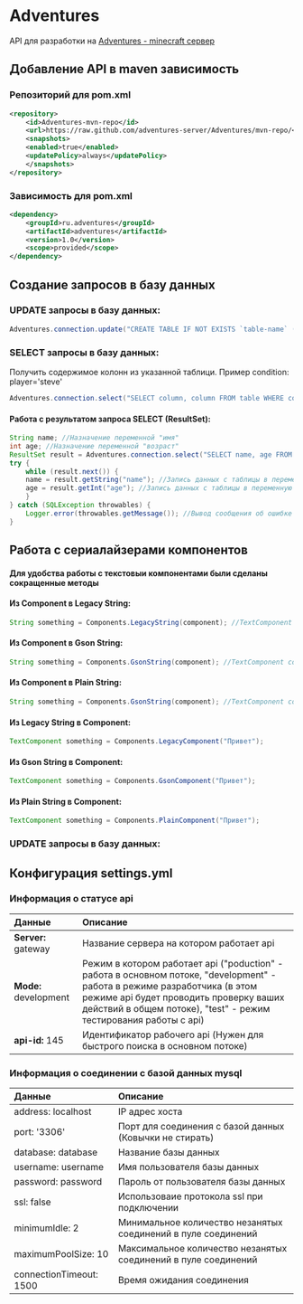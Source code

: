 # Adventures

API для разработки на [Adventures - minecraft сервер](https://www.adventures-server.ru)

## Добавление API в maven зависимость
### Репозиторий для pom.xml
```xml
<repository>
    <id>Adventures-mvn-repo</id>
    <url>https://raw.github.com/adventures-server/Adventures/mvn-repo/</url>
    <snapshots>
    <enabled>true</enabled>
    <updatePolicy>always</updatePolicy>
    </snapshots>
</repository>
```
### Зависимость для pom.xml
```xml
<dependency>
    <groupId>ru.adventures</groupId>
    <artifactId>adventures</artifactId>
    <version>1.0</version>
    <scope>provided</scope>
</dependency>
```

## Создание запросов в базу данных

### UPDATE запросы в базу данных:
```java
Adventures.connection.update("CREATE TABLE IF NOT EXISTS `table-name` (`id` int(11) NOT NULL auto_increment, PRIMARY KEY  (`id`))");
```

### SELECT запросы в базу данных:
Получить содержимое колонн из указанной таблици. Пример condition: player='steve'
```java
Adventures.connection.select("SELECT column, column FROM table WHERE condition"); //возвращает ResultSet
```
#### Работа с результатом запроса SELECT (ResultSet):
```java
String name; //Назначение переменной "имя"
int age; //Назначение переменной "возраст"
ResultSet result = Adventures.connection.select("SELECT name, age FROM player_data WHERE player='steve'"); //Создание запроса
try {
    while (result.next()) {
    name = result.getString("name"); //Запись данных с таблицы в переменную
    age = result.getInt("age"); //Запись данных с таблицы в переменную
    }
} catch (SQLException throwables) {
    Logger.error(throwables.getMessage()); //Вывод сообщения об ошибке при неправильном запросе
}
```
## Работа с сериалайзерами компонентов
#### Для удобства работы с текстовыи компонентами были сделаны сокращенные методы
#### Из Component в Legacy String:
```java
String something = Components.LegacyString(component); //TextComponent component = Component.text("Привет");
```
#### Из Component в Gson String:
```java
String something = Components.GsonString(component); //TextComponent component = Component.text("Привет");
```
#### Из Component в Plain String:
```java
String something = Components.GsonString(component); //TextComponent component = Component.text("Привет");
```
#### Из Legacy String в Component:
```java
TextComponent something = Components.LegacyComponent("Привет");
```
#### Из Gson String в Component:
```java
TextComponent something = Components.GsonComponent("Привет");
```
#### Из Plain String в Component:
```java
TextComponent something = Components.PlainComponent("Привет");
```

### UPDATE запросы в базу данных:


## Конфигурация settings.yml

### Информация о статусе api
| Данные | Описание |
|:------|:---------|
| **Server:** gateway | Название сервера на котором работает api |
| **Mode:** development | Режим в котором работает api ("poduction" - работа в основном потоке, "development" - работа в режиме разработчика (в этом режиме api будет проводить проверку ваших действий в общем потоке), "test" - режим тестирования работы c api) |
| **api-id:** 145 | Идентификатор рабочего api (Нужен для быстрого поиска в основном потоке) |

### Информация о соединении с базой данных mysql
| Данные | Описание |
|:------|:---------|
| address: localhost | IP адрес хоста |
| port: '3306' | Порт для соединения с базой данных (Ковычки не стирать) |
| database: database | Название базы данных |
| username: username | Имя пользователя базы данных |
| password: password | Пароль от пользователя базы данных |
| ssl: false | Использоваие протокола ssl при подключении |
| minimumIdle: 2 | Минимальное количество незанятых соединений в пуле соединений |
  maximumPoolSize: 10 | Максимальное количество незанятых соединений в пуле соединений |
  connectionTimeout: 1500 | Время ожидания соединения |

